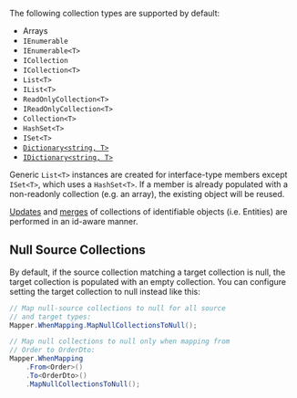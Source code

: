 The following collection types are supported by default:

- Arrays
- `IEnumerable`
- `IEnumerable<T>`
- `ICollection`
- `ICollection<T>`
- `List<T>`
- `IList<T>`
- `ReadOnlyCollection<T>`
- `IReadOnlyCollection<T>`
- `Collection<T>`
- `HashSet<T>`
- `ISet<T>`
- [`Dictionary<string, T>`](Dictionary-Mapping)
- [`IDictionary<string, T>`](Dictionary-Mapping)

Generic `List<T>` instances are created for interface-type members except `ISet<T>`, which uses a `HashSet<T>`. If a member is already populated with a non-readonly collection (e.g. an array), the existing object will be reused.

[Updates](Performing-Updates) and [merges](Performing-Merges) of collections of identifiable objects (i.e. Entities) are performed in an id-aware manner.

## Null Source Collections

By default, if the source collection matching a target collection is null, the target collection is populated with an empty collection. You can configure setting the target collection to null instead like this:

```cs
// Map null-source collections to null for all source
// and target types:
Mapper.WhenMapping.MapNullCollectionsToNull();

// Map null collections to null only when mapping from
// Order to OrderDto:
Mapper.WhenMapping
    .From<Order>()
    .To<OrderDto>()
    .MapNullCollectionsToNull();
```
